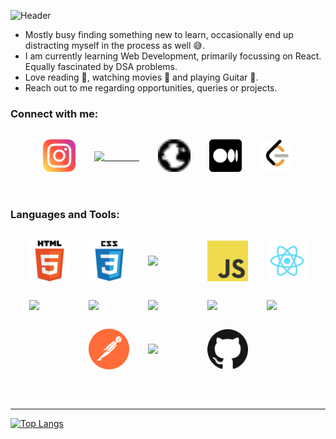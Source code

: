 ![Header](https://user-images.githubusercontent.com/56267419/184511725-4bd18ea5-f8aa-4784-b7f0-7ceab2a205aa.png)

- Mostly busy finding something new to learn, occasionally end up distracting myself in the process as well :sweat_smile:.
- I am currently learning Web Development, primarily focussing on React. Equally fascinated by DSA problems.
- Love reading 📔, watching movies 🎥 and playing Guitar 🎸.
- Reach out to me regarding opportunities, queries or projects.

### Connect with me:

<div style="display:flex; flex-wrap:wrap;align-items:center; justify-content: center">
<a href="https://www.instagram.com/themoodycriticc/" style="padding:15px;">
<img  alt="Instagram" width="52px" style="color:white;" src="instagram-icon.png" />
</a>

<a href="https://www.linkedin.com/in/sankalp-saxena-1147011b3/" style="padding:15px;">
<img  alt="LinkedIn" width="52px" style="color:white;" src="https://cdn.jsdelivr.net/gh/devicons/devicon/icons/linkedin/linkedin-original.svg" />
</a>

<a href="https://portfolio-website-eight-nu.vercel.app/" style="padding:15px;">
<img  alt="Portfolio" width="52px" style="color:white;" src="https://raw.githubusercontent.com/iconic/open-iconic/master/svg/globe.svg" />
</a>

<a href="https://medium.com/@sankalp1632000" style="padding:15px;">
<img  alt="Medium" width="52px" style="color:white;" src="medium-icon.png" />
</a>

<a href="https://leetcode.com/sankalp1632000/" style="padding:15px;">
<img  alt="Leetcode" width="52px" style="color:white;" src="leetcode-icon.png" />
</a>

</div>

<br />

### Languages and Tools:

<div style="display:flex; flex-wrap:wrap;align-items:center; justify-content: center">
<img  alt="HTML5" width="65px" style="padding: 15px" src="https://raw.githubusercontent.com/github/explore/80688e429a7d4ef2fca1e82350fe8e3517d3494d/topics/html/html.png" />
<img  alt="CSS3" width="65px" style="padding: 15px" src="https://raw.githubusercontent.com/github/explore/80688e429a7d4ef2fca1e82350fe8e3517d3494d/topics/css/css.png" />

<img  width="65px" style="padding: 15px" src="https://cdn.jsdelivr.net/gh/devicons/devicon/icons/tailwindcss/tailwindcss-plain.svg" />
          
<img  alt="JavaScript" width="65px" style="padding: 15px" src="https://raw.githubusercontent.com/github/explore/80688e429a7d4ef2fca1e82350fe8e3517d3494d/topics/javascript/javascript.png" />

<img  alt="React" width="65px" style="padding: 15px" src="https://raw.githubusercontent.com/github/explore/80688e429a7d4ef2fca1e82350fe8e3517d3494d/topics/react/react.png" />

<img width="65px" style="padding: 15px" src="https://cdn.jsdelivr.net/gh/devicons/devicon/icons/redux/redux-original.svg" />

<img width="65px" style="padding: 15px" src="https://cdn.jsdelivr.net/gh/devicons/devicon/icons/firebase/firebase-plain.svg" />

<img width="65px" style="padding: 15px"  src="https://cdn.jsdelivr.net/gh/devicons/devicon/icons/nodejs/nodejs-original.svg" />

<img width="65px" style="padding: 15px" src="https://cdn.jsdelivr.net/gh/devicons/devicon/icons/express/express-original.svg" />

 <img width="65px" style="padding: 15px" src="https://cdn.jsdelivr.net/gh/devicons/devicon/icons/mongodb/mongodb-original-wordmark.svg" />
 
 <img width="65px" style="padding: 15px" src="postman-icon.svg" />
            
<img width="65px" style="padding: 15px" src="https://cdn.jsdelivr.net/gh/devicons/devicon/icons/googlecloud/googlecloud-original.svg" />
          
<img  alt="GitHub" width="65px" style="padding: 15px" src="https://raw.githubusercontent.com/github/explore/78df643247d429f6cc873026c0622819ad797942/topics/github/github.png" />
</div>
<br />
<br />

---

[![Top Langs](https://github-readme-stats.vercel.app/api/top-langs/?username=sankalp163)](https://github.com/sankalp163/github-readme-stats)
